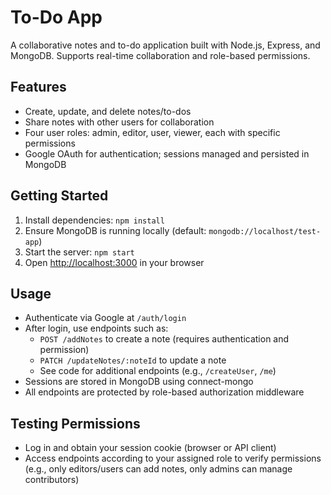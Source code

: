 # To-Do App

A collaborative notes and to-do application built with Node.js, Express, and MongoDB. Supports real-time collaboration and role-based permissions.

## Features
- Create, update, and delete notes/to-dos
- Share notes with other users for collaboration
- Four user roles: admin, editor, user, viewer, each with specific permissions
- Google OAuth for authentication; sessions managed and persisted in MongoDB

## Getting Started
1. Install dependencies: `npm install`
2. Ensure MongoDB is running locally (default: `mongodb://localhost/test-app`)
3. Start the server: `npm start`
4. Open [http://localhost:3000](http://localhost:3000) in your browser

## Usage
- Authenticate via Google at `/auth/login`
- After login, use endpoints such as:
  - `POST /addNotes` to create a note (requires authentication and permission)
  - `PATCH /updateNotes/:noteId` to update a note
  - See code for additional endpoints (e.g., `/createUser`, `/me`)
- Sessions are stored in MongoDB using connect-mongo
- All endpoints are protected by role-based authorization middleware

## Testing Permissions
- Log in and obtain your session cookie (browser or API client)
- Access endpoints according to your assigned role to verify permissions (e.g., only editors/users can add notes, only admins can manage contributors)